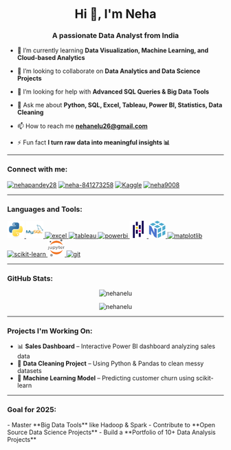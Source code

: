 <h1 align="center">Hi 👋, I'm Neha</h1>
<h3 align="center">A passionate Data Analyst from India</h3>

- 🌱 I’m currently learning **Data Visualization, Machine Learning, and Cloud-based Analytics**

- 👯 I’m looking to collaborate on **Data Analytics and Data Science Projects**

- 🤝 I’m looking for help with **Advanced SQL Queries & Big Data Tools**

- 💬 Ask me about **Python, SQL, Excel, Tableau, Power BI, Statistics, Data Cleaning**

- 📫 How to reach me **nehanelu26@gmail.com**

- ⚡ Fun fact **I turn raw data into meaningful insights 📊**

---

<h3 align="left">Connect with me:</h3>
<p align="left">
<a href="https://twitter.com/nehapandey28" target="blank"><img align="center" src="https://raw.githubusercontent.com/rahuldkjain/github-profile-readme-generator/master/src/images/icons/Social/twitter.svg" alt="nehapandey28" height="30" width="40" /></a>
<a href="https://linkedin.com/in/neha-841273258" target="blank"><img align="center" src="https://raw.githubusercontent.com/rahuldkjain/github-profile-readme-generator/master/src/images/icons/Social/linked-in-alt.svg" alt="neha-841273258" height="30" width="40" /></a>
<a href="https://www.kaggle.com/" target="blank"><img align="center" src="https://www.vectorlogo.zone/logos/kaggle/kaggle-icon.svg" alt="Kaggle" height="30" width="40" /></a>
<a href="https://www.leetcode.com/neha9008" target="blank"><img align="center" src="https://raw.githubusercontent.com/rahuldkjain/github-profile-readme-generator/master/src/images/icons/Social/leet-code.svg" alt="neha9008" height="30" width="40" /></a>
</p>

---

<h3 align="left">Languages and Tools:</h3>
<p align="left"> 
<a href="https://www.python.org/" target="_blank" rel="noreferrer"> <img src="https://raw.githubusercontent.com/devicons/devicon/master/icons/python/python-original.svg" alt="python" width="40" height="40"/> </a> 
<a href="https://www.mysql.com/" target="_blank" rel="noreferrer"> <img src="https://raw.githubusercontent.com/devicons/devicon/master/icons/mysql/mysql-original-wordmark.svg" alt="mysql" width="40" height="40"/> </a> 
<a href="https://www.microsoft.com/en-us/microsoft-365/excel" target="_blank" rel="noreferrer"> <img src="https://cdn.iconscout.com/icon/free/png-512/free-microsoft-excel-2904859-2416655.png" alt="excel" width="40" height="40"/> </a> 
<a href="https://www.tableau.com/" target="_blank" rel="noreferrer"> <img src="https://raw.githubusercontent.com/devicons/devicon/master/icons/tableau/tableau-original.svg" alt="tableau" width="40" height="40"/> </a>
<a href="https://powerbi.microsoft.com/" target="_blank" rel="noreferrer"> <img src="https://www.vectorlogo.zone/logos/microsoft_powerbi/microsoft_powerbi-icon.svg" alt="powerbi" width="40" height="40"/> </a>
<a href="https://pandas.pydata.org/" target="_blank" rel="noreferrer"> <img src="https://raw.githubusercontent.com/devicons/devicon/master/icons/pandas/pandas-original.svg" alt="pandas" width="40" height="40"/> </a> 
<a href="https://numpy.org/" target="_blank" rel="noreferrer"> <img src="https://raw.githubusercontent.com/devicons/devicon/master/icons/numpy/numpy-original.svg" alt="numpy" width="40" height="40"/> </a> 
<a href="https://matplotlib.org/" target="_blank" rel="noreferrer"> <img src="https://upload.wikimedia.org/wikipedia/commons/8/84/Matplotlib_icon.svg" alt="matplotlib" width="40" height="40"/> </a> 
<a href="https://scikit-learn.org/" target="_blank" rel="noreferrer"> <img src="https://upload.wikimedia.org/wikipedia/commons/0/05/Scikit_learn_logo_small.svg" alt="scikit-learn" width="40" height="40"/> </a> 
<a href="https://jupyter.org/" target="_blank" rel="noreferrer"> <img src="https://raw.githubusercontent.com/devicons/devicon/master/icons/jupyter/jupyter-original-wordmark.svg" alt="jupyter" width="40" height="40"/> </a> 
<a href="https://git-scm.com/" target="_blank" rel="noreferrer"> <img src="https://www.vectorlogo.zone/logos/git-scm/git-scm-icon.svg" alt="git" width="40" height="40"/> </a> 
</p>

---

<h3 align="left">GitHub Stats:</h3>
<p align="center">
  <img src="https://github-readme-stats.vercel.app/api/top-langs?username=nehanelu&show_icons=true&locale=en&layout=compact&theme=radical" alt="nehanelu" />
</p>
<p align="center">
  <img src="https://github-readme-stats.vercel.app/api?username=nehanelu&show_icons=true&locale=en&theme=radical" alt="nehanelu" />
</p>

---

<h3 align="left">Projects I'm Working On:</h3>

- 📊 **Sales Dashboard** – Interactive Power BI dashboard analyzing sales data  
- 🧹 **Data Cleaning Project** – Using Python & Pandas to clean messy datasets  
- 🤖 **Machine Learning Model** – Predicting customer churn using scikit-learn  

---

<h3 align="left">Goal for 2025:</h3>
- Master **Big Data Tools** like Hadoop & Spark  
- Contribute to **Open Source Data Science Projects**  
- Build a **Portfolio of 10+ Data Analysis Projects**
